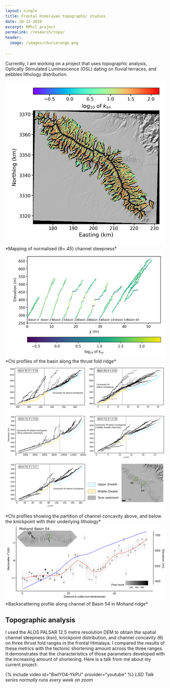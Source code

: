 ```yaml
---
layout: single
title: Frontal Himalayan topographic studies
date: 20-12-2020
excerpt: MPhil project
permalink: /research/topo/
header:
  image: /images/churiarange.png

---
```


Currently, I am working on a project that uses topographic analysis, Optically Stimulated Luminescence (OSL) dating on fluvial terraces, and pebbles lithology distribution.



<img src="/images/chi/ksnmohand.png" alt="Alt text"/>
*Mapping of normalised (θ=.45) channel steepness*



<img src="/images/chi/chi3.png" alt="Alt text"/>
*Chi profiles of the basin along the thrust fold ridge*



<img src="/images/chi/concavity_partition_mohand.png" alt="Alt text"/>
*Chi profiles showing the partition of channel concavity above, and below the knickpoint with their underlying lithology*



<img src="/images/chi/backscatter_mohand_basin_54.png" alt="Alt text"/>
*Backscattering profile along channel of Basin 54 in Mohand ridge*


<h2>Topographic analysis</h2>
I used the ALOS PALSAR 12.5 metre resolution DEM to obtain the spatial channel steepness (ksn), knickpoint distribution, and channel concavity (θ) on three thrust fold ranges in the frontal Himalaya. I compared the results of these metrics with the tectonic shortening amount across the three ranges. It demonstrates that the characteristics of those parameters developed with the increasing amount of shortening. 
Here is a talk from me about my current project:

{% include video id="BwIYO4-YkPU" provider="youtube" %}
*LSD Talk series normally runs every week on zoom*
